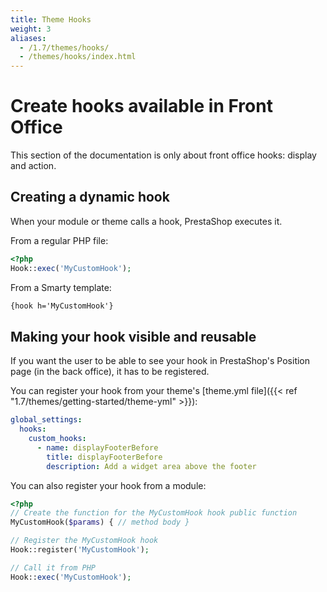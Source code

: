 ```yaml
---
title: Theme Hooks
weight: 3
aliases:
  - /1.7/themes/hooks/
  - /themes/hooks/index.html
---
```


# Create hooks available in Front Office

This section of the documentation is only about front office hooks: display and action.


## Creating a dynamic hook

When your module or theme calls a hook, PrestaShop executes it.

From a regular PHP file:

```php
<?php
Hook::exec('MyCustomHook');
```

From a Smarty template:

```html
{hook h='MyCustomHook'}
```

## Making your hook visible and reusable

If you want the user to be able to see your hook in PrestaShop's
Position page (in the back office), it has to be registered.

You can register your hook from your theme's [theme.yml file]({{< ref "1.7/themes/getting-started/theme-yml" >}}):

```yaml
global_settings:
  hooks:
    custom_hooks:
      - name: displayFooterBefore
        title: displayFooterBefore
        description: Add a widget area above the footer
```

You can also register your hook from a module:

```php
<?php
// Create the function for the MyCustomHook hook public function
MyCustomHook($params) { // method body }

// Register the MyCustomHook hook
Hook::register('MyCustomHook');

// Call it from PHP
Hook::exec('MyCustomHook');
```
